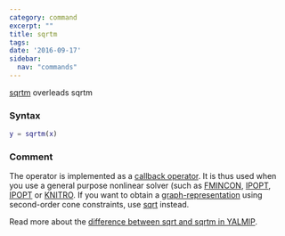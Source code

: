 ```yaml
---
category: command
excerpt: ""
title: sqrtm
tags:
date: '2016-09-17'
sidebar:
  nav: "commands"
---
```


[sqrtm](/command/sqrtm) overleads sqrtm

### Syntax
````matlab
y = sqrtm(x)
````

### Comment

The operator is implemented as a [callback operator](/tutorial/nonlinearoperatorscallback). It is thus used when you use a general purpose nonlinear solver (such as [FMINCON](/solver/fmincon), [IPOPT](/solver/ipopt), [IPOPT](/solver/ipopt) or [KNITRO](/solver/knitro). If you want to obtain a [graph-representation](/tutorial/nonlinearoperatorsgraphs) using second-order cone constraints, use [sqrt](/command/sqrt) instead.

Read more about the [difference between sqrt and sqrtm in YALMIP](/squareroots).
